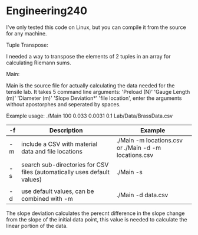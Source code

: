 # Engineering240

I've only tested this code on Linux, but you can compile it from the source for any machine.

Tuple Transpose:

I needed a way to transpose the elements of 2 tuples in an array for calculating Riemann sums.

Main:

Main is the source file for actually calculating the data needed for the tensile lab. It takes 5 command line arguments: 'Preload (N)' 'Gauge Length (m)' 'Diameter (m)' 'Slope Deviation*' 'file location', enter the arguments without apostorphes and seperated by spaces.

Example usage: ./Main 100 0.033 0.0031 0.1 Lab/Data/BrassData.csv

| -f | Description                                                              | Example                                               |
|----|--------------------------------------------------------------------------|-------------------------------------------------------|
| -m | include a CSV with material data and file locations                      | ./Main -m locations.csv or ./Main -d -m locations.csv |
| -s | search sub-directories for CSV files (automatically uses default values) | ./Main -s                                             |
|    |                                                                          |                                                       |
| -d | use default values, can be combined with -m                              | ./Main -d data.csv                                    |

The slope deviation calculates the perecnt difference in the slope change from the slope of the initial data point, this value is needed to calculate the linear portion of the data.
